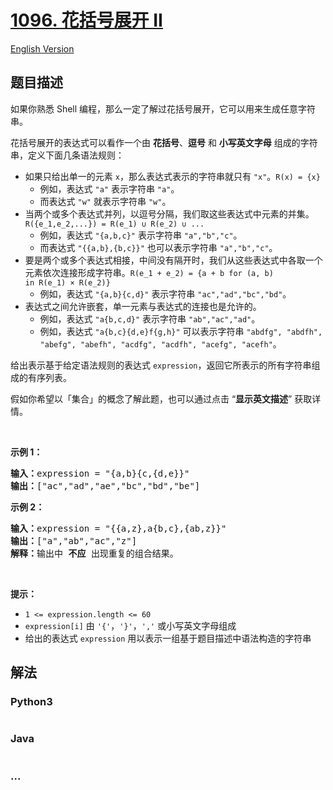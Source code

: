 # [1096. 花括号展开 II](https://leetcode.cn/problems/brace-expansion-ii)

[English Version](/solution/1000-1099/1096.Brace%20Expansion%20II/README_EN.md)

## 题目描述

<!-- 这里写题目描述 -->

<p>如果你熟悉 Shell 编程，那么一定了解过花括号展开，它可以用来生成任意字符串。</p>

<p>花括号展开的表达式可以看作一个由 <strong>花括号</strong>、<strong>逗号</strong> 和 <strong>小写英文字母</strong> 组成的字符串，定义下面几条语法规则：</p>

<ul>
	<li>如果只给出单一的元素&nbsp;<code>x</code>，那么表达式表示的字符串就只有&nbsp;<code>"x"</code>。<code>R(x) = {x}</code>
    <ul>
    	<li>例如，表达式 <code>"a"</code> 表示字符串 <code>"a"</code>。</li>
    	<li>而表达式 <code>"w"</code> 就表示字符串 <code>"w"</code>。</li>
    </ul>
    </li>
    <li>当两个或多个表达式并列，以逗号分隔，我们取这些表达式中元素的并集。<code>R({e_1,e_2,...}) = R(e_1)&nbsp;∪ R(e_2)&nbsp;∪ ...</code>
    <ul>
    	<li>例如，表达式 <code>"{a,b,c}"</code> 表示字符串&nbsp;<code>"a","b","c"</code>。</li>
    	<li>而表达式 <code>"{{a,b},{b,c}}"</code> 也可以表示字符串&nbsp;<code>"a","b","c"</code>。</li>
    </ul>
    </li>
    <li>要是两个或多个表达式相接，中间没有隔开时，我们从这些表达式中各取一个元素依次连接形成字符串。<code>R(e_1 + e_2) = {a + b for (a, b) in&nbsp;R(e_1)&nbsp;× R(e_2)}</code>
    <ul>
    	<li>例如，表达式 <code>"{a,b}{c,d}"</code> 表示字符串&nbsp;<code>"ac","ad","bc","bd"</code>。</li>
    </ul>
    </li>
    <li>表达式之间允许嵌套，单一元素与表达式的连接也是允许的。
    <ul>
    	<li>例如，表达式 <code>"a{b,c,d}"</code> 表示字符串&nbsp;<code>"ab","ac","ad"​​​​​​</code>。</li>
    	<li>例如，表达式 <code>"a{b,c}{d,e}f{g,h}"</code> 可以表示字符串&nbsp;<code>"abdfg", "abdfh", "abefg", "abefh", "acdfg", "acdfh", "acefg", "acefh"</code>。</li>
    </ul>
    </li>

</ul>

<p>给出表示基于给定语法规则的表达式&nbsp;<code>expression</code>，返回它所表示的所有字符串组成的有序列表。</p>

<p>假如你希望以「集合」的概念了解此题，也可以通过点击 “<strong>显示英文描述</strong>” 获取详情。</p>

<p>&nbsp;</p>

<p><strong>示例 1：</strong></p>

<pre>
<strong>输入：</strong>expression = "{a,b}{c,{d,e}}"
<strong>输出：</strong>["ac","ad","ae","bc","bd","be"]</pre>

<p><strong>示例 2：</strong></p>

<pre>
<strong>输入：</strong>expression = "{{a,z},a{b,c},{ab,z}}"
<strong>输出：</strong>["a","ab","ac","z"]
<strong>解释：</strong>输出中 <strong>不应 </strong>出现重复的组合结果。
</pre>

<p>&nbsp;</p>

<p><strong>提示：</strong></p>

<ul>
	<li><code>1 &lt;= expression.length &lt;= 60</code></li>
	<li><code>expression[i]</code> 由 <code>'{'</code>，<code>'}'</code>，<code>','</code>&nbsp;或小写英文字母组成</li>
	<li>给出的表达式&nbsp;<code>expression</code>&nbsp;用以表示一组基于题目描述中语法构造的字符串</li>
</ul>

## 解法

<!-- 这里可写通用的实现逻辑 -->

<!-- tabs:start -->

### **Python3**

<!-- 这里可写当前语言的特殊实现逻辑 -->

```python

```

### **Java**

<!-- 这里可写当前语言的特殊实现逻辑 -->

```java

```

### **...**

```

```

<!-- tabs:end -->

